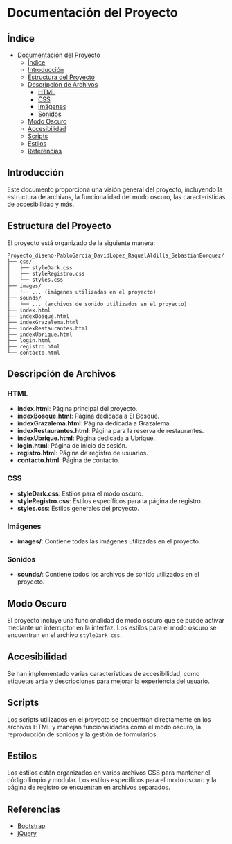 # Documentación del Proyecto

## Índice
- [Documentación del Proyecto](#documentación-del-proyecto)
  - [Índice](#índice)
  - [Introducción](#introducción)
  - [Estructura del Proyecto](#estructura-del-proyecto)
  - [Descripción de Archivos](#descripción-de-archivos)
    - [HTML](#html)
    - [CSS](#css)
    - [Imágenes](#imágenes)
    - [Sonidos](#sonidos)
  - [Modo Oscuro](#modo-oscuro)
  - [Accesibilidad](#accesibilidad)
  - [Scripts](#scripts)
  - [Estilos](#estilos)
  - [Referencias](#referencias)

## Introducción
Este documento proporciona una visión general del proyecto, incluyendo la estructura de archivos, la funcionalidad del modo oscuro, las características de accesibilidad y más.

## Estructura del Proyecto
El proyecto está organizado de la siguiente manera:
```
Proyecto_diseno-PabloGarcia_DavidLopez_RaquelAldilla_SebastianBorquez/
├── css/
│   ├── styleDark.css
│   ├── styleRegistro.css
│   └── styles.css
├── images/
│   └── ... (imágenes utilizadas en el proyecto)
├── sounds/
│   └── ... (archivos de sonido utilizados en el proyecto)
├── index.html
├── indexBosque.html
├── indexGrazalema.html
├── indexRestaurantes.html
├── indexUbrique.html
├── login.html
├── registro.html
└── contacto.html
```

## Descripción de Archivos

### HTML
- **index.html**: Página principal del proyecto.
- **indexBosque.html**: Página dedicada a El Bosque.
- **indexGrazalema.html**: Página dedicada a Grazalema.
- **indexRestaurantes.html**: Página para la reserva de restaurantes.
- **indexUbrique.html**: Página dedicada a Ubrique.
- **login.html**: Página de inicio de sesión.
- **registro.html**: Página de registro de usuarios.
- **contacto.html**: Página de contacto.

### CSS
- **styleDark.css**: Estilos para el modo oscuro.
- **styleRegistro.css**: Estilos específicos para la página de registro.
- **styles.css**: Estilos generales del proyecto.

### Imágenes
- **images/**: Contiene todas las imágenes utilizadas en el proyecto.

### Sonidos
- **sounds/**: Contiene todos los archivos de sonido utilizados en el proyecto.

## Modo Oscuro
El proyecto incluye una funcionalidad de modo oscuro que se puede activar mediante un interruptor en la interfaz. Los estilos para el modo oscuro se encuentran en el archivo `styleDark.css`.

## Accesibilidad
Se han implementado varias características de accesibilidad, como etiquetas `aria` y descripciones para mejorar la experiencia del usuario.

## Scripts
Los scripts utilizados en el proyecto se encuentran directamente en los archivos HTML y manejan funcionalidades como el modo oscuro, la reproducción de sonidos y la gestión de formularios.

## Estilos
Los estilos están organizados en varios archivos CSS para mantener el código limpio y modular. Los estilos específicos para el modo oscuro y la página de registro se encuentran en archivos separados.

## Referencias
- [Bootstrap](https://getbootstrap.com/)
- [jQuery](https://jquery.com/)
